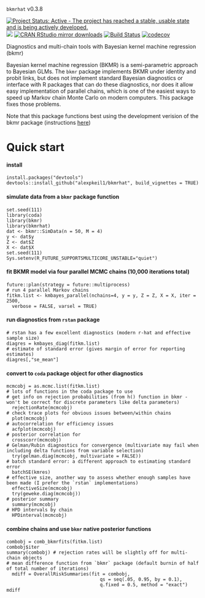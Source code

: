 `bkmrhat` v0.3.8

[![Project Status: Active - The project has reached a stable, usable state and is being actively developed.](http://www.repostatus.org/badges/latest/active.svg)](http://www.repostatus.org/#active) [![](http://www.r-pkg.org/badges/version/bkmrhat)](http://www.r-pkg.org/pkg/bkmrhat)
[![CRAN RStudio mirror downloads](http://cranlogs.r-pkg.org/badges/bkmrhat)](http://www.r-pkg.org/pkg/bkmrhat)  [![Build Status](https://travis-ci.com/alexpkeil1/bkmrhat.svg?branch=master)](https://travis-ci.com/alexpkeil1/bkmrhat) [![codecov](https://codecov.io/gh/alexpkeil1/bkmrhat/branch/master/graph/badge.svg)](https://codecov.io/gh/alexpkeil1/bkmrhat)

Diagnostics and multi-chain tools with Bayesian kernel machine regression (bkmr)

Bayesian kernel machine regression (BKMR) is a semi-parametric approach to Bayesian GLMs. The `bkmr` package implements BKMR under identity and probit links, but does not implement standard Bayesian diagnostics or interface with R packages that can do these diagnostics, nor does it allow easy implementation of parallel chains, which is one of the easiest ways to speed up Markov chain Monte Carlo on modern computers. This package fixes those problems.

Note that this package functions best using the development verision of the bkmr package (instructions [here](https://github.com/jenfb/bkmr/blob/master/README.md))


# Quick start

#### install
    install.packages("devtools")
    devtools::install_github("alexpkeil1/bkmrhat", build_vignettes = TRUE)

#### simulate data from a `bkmr` package function
	set.seed(111)
	library(coda)
	library(bkmr)
	library(bkmrhat)
	dat <- bkmr::SimData(n = 50, M = 4)
	y <- dat$y
	Z <- dat$Z
	X <- dat$X
	set.seed(111)
	Sys.setenv(R_FUTURE_SUPPORTSMULTICORE_UNSTABLE="quiet")

#### fit BKMR model via four parallel MCMC chains (10,000 iterations total)
	future::plan(strategy = future::multiprocess)
	# run 4 parallel Markov chains
	fitkm.list <- kmbayes_parallel(nchains=4, y = y, Z = Z, X = X, iter = 2500,
	  verbose = FALSE, varsel = TRUE)

#### run diagnostics from `rstan` package
    # rstan has a few excellent diagnostics (modern r-hat and effective sample size)
    diagres = kmbayes_diag(fitkm.list)
    # estimate of standard error (gives margin of error for reporting estimates)
    diagres[,"se_mean"]

#### convert to `coda` package object for other diagnostics
	mcmcobj = as.mcmc.list(fitkm.list)
	# lots of functions in the coda package to use
	# get info on rejection probabilities (from h() function in bkmr - won't be correct for discrete parameters like delta parameters)
	  rejectionRate(mcmcobj)
	# check trace plots for obvious issues between/within chains
	  plot(mcmcobj)
	# autocorrelation for efficiency issues
	  acfplot(mcmcobj)
	# posterior correlation for
	  crosscorr(mcmcobj)
	# Gelman/Rubin diagnostics for convergence (multivariate may fail when including delta functions from variable selection)
	  try(gelman.diag(mcmcobj, multivariate = FALSE))  
    # batch standard error: a different approach to estimating standard error
      batchSE(kmres)
    # effective size, another way to assess whether enough samples have been made (I prefer the `rstan` implementations)
      effectiveSize(mcmcobj)
      try(geweke.diag(mcmcobj))
    # posterior summary
      summary(mcmcobj)
    # HPD intervals by chain
      HPDinterval(mcmcobj)
	  

#### combine chains and use `bkmr` native posterior functions
    combobj = comb_bkmrfits(fitkm.list)
    combobj$iter
    summary(combobj) # rejection rates will be slightly off for multi-chain objects
    # mean difference function from `bkmr` package (default burnin of half of total number of iterations)
      mdiff = OverallRiskSummaries(fit = combobj,
                                      qs = seq(.05, 0.95, by = 0.1),
                                      q.fixed = 0.5, method = "exact")
    mdiff
